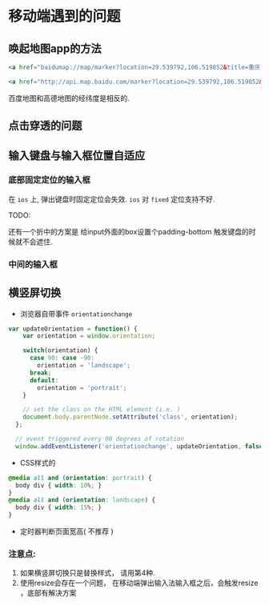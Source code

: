 # 移动端遇到的问题



## 唤起地图app的方法

```html
<a href="baidumap://map/marker?location=29.539792,106.519852&title=重庆xxxxx科技有限公司&content=重庆xxxx科技有限公司&output=html">百度地图</a>

<a href="http://api.map.baidu.com/marker?location=29.539792,106.519852&title=重庆xxxxx科技有限公司&content=重庆xxxx科技有限公司&output=html">百度地图</a>
```

百度地图和高德地图的经纬度是相反的.



## 点击穿透的问题



## 输入键盘与输入框位置自适应

### 底部固定定位的输入框

在 `ios` 上, 弹出键盘时固定定位会失效. `ios` 对 `fixed` 定位支持不好.

TODO:

还有一个折中的方案是 给input外面的box设置个padding-bottom 触发键盘的时候就不会遮住.

### 中间的输入框



## 横竖屏切换

+ 浏览器自带事件 `orientationchange` 

```js
var updateOrientation = function() {
    var orientation = window.orientation;

    switch(orientation) {
      case 90: case -90:
        orientation = 'landscape';
      break;
      default:
        orientation = 'portrait';
    }

    // set the class on the HTML element (i.e. )
    document.body.parentNode.setAttribute('class', orientation);
  };

  // event triggered every 90 degrees of rotation
  window.addEventListener('orientationchange', updateOrientation, false);
```

+ CSS样式的

```css
@media all and (orientation: portrait) {
  body div { width: 10%; }
}
@media all and (orientation: landscape) {
  body div { width: 15%; }
}
```

+ 定时器判断页面宽高( 不推荐 )

### 注意点:

1. 如果横竖屏切换只是替换样式， 请用第4种.
2. 使用resize会存在一个问题， 在移动端弹出输入法输入框之后，会触发resize ，底部有解决方案